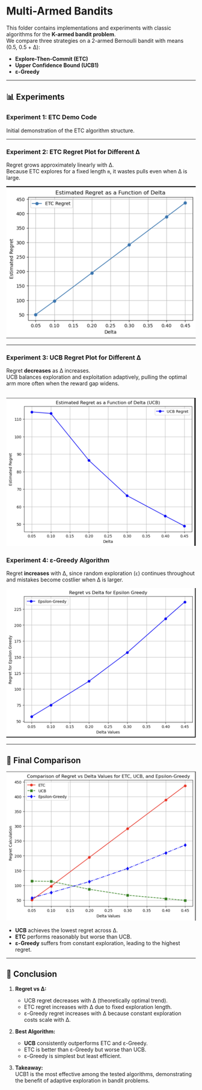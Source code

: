 # Multi-Armed Bandits

This folder contains implementations and experiments with classic algorithms for the **K-armed bandit problem**.  
We compare three strategies on a 2-armed Bernoulli bandit with means (0.5, 0.5 + Δ):  

- **Explore-Then-Commit (ETC)**  
- **Upper Confidence Bound (UCB1)**  
- **ε-Greedy**  

---

## 📊 Experiments

### Experiment 1: ETC Demo Code
Initial demonstration of the ETC algorithm structure.

---

### Experiment 2: ETC Regret Plot for Different Δ
Regret grows approximately linearly with Δ.  
Because ETC explores for a fixed length `m`, it wastes pulls even when Δ is large.

![ETC](assets/etc.png)

---

### Experiment 3: UCB Regret Plot for Different Δ
Regret **decreases** as Δ increases.  
UCB balances exploration and exploitation adaptively, pulling the optimal arm more often when the reward gap widens.

![UCB](assets/ucb.png)
---

### Experiment 4: ε-Greedy Algorithm
Regret **increases** with Δ, since random exploration (`ε`) continues throughout and mistakes become costlier when Δ is larger.

![Epsilon-Greedy](assets/epsilon_greedy.png)

---

## 🔹 Final Comparison

![Comparison](assets/final_comparison.png)

- **UCB** achieves the lowest regret across Δ.  
- **ETC** performs reasonably but worse than UCB.  
- **ε-Greedy** suffers from constant exploration, leading to the highest regret.

---

## 📘 Conclusion

1. **Regret vs Δ:**  
   - UCB regret decreases with Δ (theoretically optimal trend).  
   - ETC regret increases with Δ due to fixed exploration length.  
   - ε-Greedy regret increases with Δ because constant exploration costs scale with Δ.

2. **Best Algorithm:**  
   - **UCB** consistently outperforms ETC and ε-Greedy.  
   - ETC is better than ε-Greedy but worse than UCB.  
   - ε-Greedy is simplest but least efficient.

3. **Takeaway:**  
   UCB1 is the most effective among the tested algorithms, demonstrating the benefit of adaptive exploration in bandit problems.
